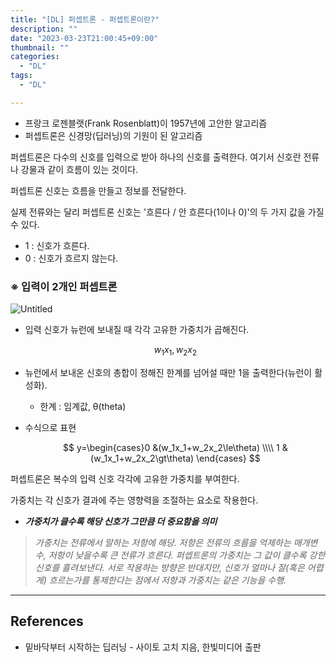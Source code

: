 ```yaml
---
title: "[DL] 퍼셉트론 - 퍼셉트론이란?"
description: ""
date: "2023-03-23T21:00:45+09:00"
thumbnail: ""
categories:
  - "DL"
tags:
  - "DL"

---
```


<!--more-->

- 프랑크 로젠블랫(Frank Rosenblatt)이 1957년에 고안한 알고리즘
- 퍼셉트론은 신경망(딥러닝)의 기원이 된 알고리즘

퍼셉트론은 다수의 신호를 입력으로 받아 하나의 신호를 출력한다. 여기서 신호란 전류나 강물과 같이 흐름이 있는 것이다.

퍼셉트론 신호는 흐름을 만들고 정보를 전달한다.

실제 전류와는 달리 퍼셉트론 신호는 '흐른다 / 안 흐른다(1이나 0)'의 두 가지 값을 가질 수 있다.

- 1 : 신호가 흐른다.
- 0 : 신호가 흐르지 않는다.

### ※ 입력이 2개인 퍼셉트론

![Untitled](/images/DL/퍼셉트론_-_퍼셉트론이란/Untitled.png)

- 입력 신호가 뉴런에 보내질 때 각각 고유한 가중치가 곱해진다.
    
    $$
    w_{1}x_{1}, w_{2}x_{2}
    $$
    
- 뉴런에서 보내온 신호의 총합이 정해진 한계를 넘어설 때만 1을 출력한다(뉴런이 활성화).
    - 한계 : 임계값, θ(theta)
- 수식으로 표현
    
    $$
    y=\begin{cases}0 &(w_1x_1+w_2x_2\le\theta) \\\\ 1 &(w_1x_1+w_2x_2\gt\theta) \end{cases}
    $$
    

퍼셉트론은 복수의 입력 신호 각각에 고유한 가중치를 부여한다.

가중치는 각 신호가 결과에 주는 영향력을 조절하는 요소로 작용한다.

- ***가중치가 클수록 해당 신호가 그만큼 더 중요함을 의미***

> *가중치는 전류에서 말하는 저항에 해당. 
저항은 전류의 흐름을 억제하는 매개변수, 저항이 낮을수록 큰 전류가 흐른다. 퍼셉트론의 가중치는 그 값이 클수록 강한 신호를 흘려보낸다. 
서로 작용하는 방향은 반대지만, 신호가 얼마나 잘(혹은 어렵게) 흐르는가를 통제한다는 점에서 저항과 가중치는 같은 기능을 수행.*
> 

---

## References

- 밑바닥부터 시작하는 딥러닝 - 사이토 고치 지음, 한빛미디어 출판